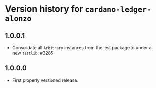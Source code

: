 # Version history for `cardano-ledger-alonzo`

## 1.0.0.1

* Consolidate all `Arbitrary` instances from the test package to under a new `testlib`. #3285

## 1.0.0.0

* First properly versioned release.
